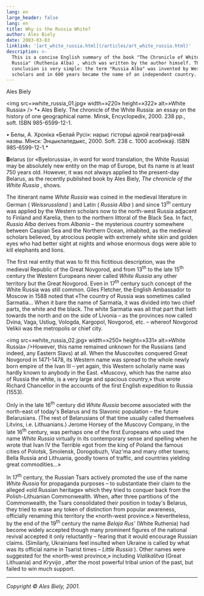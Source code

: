 ```yaml
---
lang: en
large_header: false
lang: en
title: Why is the Russia White?
author: Ales Biely
date: 2003-03-03
linklink: '[art_white_russia.html](/articles/art_white_russia.html)'
description: >-
  This is a concise English summary of the book "The Chronicle of White
  Russia" (Ruthenia Alba) , which was written by the author himself. The
  conclusion is very simple: the term "Russia Alba" was invented by Western
  scholars and in 600 years became the name of an independent country. 
---
```



Ales Biely

<img src=»white_russia_01.jpg» width=»220» height=»322» alt=»White Russia» /> *• Ales Biely. The chronicle of the White Russia: an essay on the history of one geographical name. Minsk, Encyclopedix, 2000. 238 pp., soft. ISBN 985-6599-12-1.

• Белы, А. Хроніка «Белай Русі»: нарыс гісторыі адной геаграфічнай назвы. Мінск: Энцыклапедыкс, 2000. Soft. 238 с. 1000 асобнікаў. ISBN 985-6599-12-1.* 

<strong>B</strong>elarus (or «Byelorussia», in word for word translation, the White Russia) may be absolutely new entity on the map of Europe, but its name is at least 750 years old. However, it was not always applied to the present-day Belarus, as the recently published book by Ales Biely,  *The chronicle of the White Russia* , shows.

The itinerant name  *White Russia*  was coined in the medieval literature in German ( *Weissrussland* ) and Latin ( *Russia Alba* ) and since 13<sup>th</sup> century was applied by the Western scholars now to the north-west Russia adjacent to Finland and Karelia, then to the northern littoral of the Black Sea. In fact,  *Russia Alba*  derives from  *Albania*  – the mysterious country somewhere between Caspian Sea and the Northern Ocean, inhabited, as the medieval scholars believed, by atrocious people with extremely white skin and golden eyes who had better sight at nights and whose enormous dogs were able to kill elephants and lions.

The first real entity that was to fit this fictitious description, was the medieval Republic of the Great Novgorod, and from 13<sup>th</sup> to the late 15<sup>th</sup> century the Western Europeans never called  *White Russia*  any other territory but the Great Novgorod. Even in 17<sup>th</sup> century such concept of the White Russia was still common. Giles Fletcher, the English Ambassador to Moscow in 1588 noted that «The country of Russia was sometimes called Sarmatia... When it bare the name of Sarmatia, it was divided into two chief parts, the white and the black. The white Sarmatia was all that part that lieth towards the north and on the side of Livonia – as the provinces now called Dvina, Vaga, Ustiug, Vologda, Kargopol, Novgorod, etc. – whereof Novgorod Velikii was the metropolis or chief city.

<img src=»white_russia_02.jpg» width=»250» height=»331» alt=»White Russia» />However, this name remained unknown for the Russians (and indeed, any Eastern Slavs) at all. When the Muscovites conquered Great Novgorod in 1471-1478, its Western name was spread to the whole newly born empire of the Ivan III – yet again, this Western scholarly name was hardly known to anybody in the East. «Muscovy, which has the name also of Russia the white, is a very large and spacious country,» thus wrote Richard Chancellor in the accounts of the first English expedition to Russia (1553).

Only in the late 16<sup>th</sup> century did  *White Russia*  become associated with the north-east of today's Belarus and its Slavonic population – the future Belarusians. (The rest of Belarusians of that time usually called themselves Litvins, i.e. Lithuanians.) Jerome Horsey of the Muscovy Company, in the late 16<sup>th</sup> century, was perhaps one of the first Europeans who used the name  *White Russia*  virtually in its contemporary sense and spelling when he wrote that Ivan IV the Terrible «got from the king of Poland the famous cities of Polotsk, Smolensk, Dorogobuzh, Viaz'ma and many other towns; Bella Russia and Lithuania, goodly towns of traffic, and countries yielding great commodities...»

In 17<sup>th</sup> century, the Russian Tsars actively promoted the use of the name  *White Russia*  for propaganda purposes – to substantiate their claim to the alleged «old Russian heritage» which they tried to conquer back from the Polish-Lithuanian Commonwealth. When, after three partitions of the Commonwealth, the Tsars consolidated their position in today's Belarus, they tried to erase any token of distinction from popular awareness, officially renaming this territory the «north-west province.» Nevertheless, by the end of the 19<sup>th</sup> century the name  *Belaja Rus'*  (White Ruthenia) had become widely accepted though many prominent figures of the national revival accepted it only reluctantly – fearing that it would encourage Russian claims. (Similarly, Ukrainians feel insulted when Ukraine is called by what was its official name in Tsarist times –  *Little Russia* ). Other names were suggested for the «north-west province,» including  *Vialikalitva*  (Great Lithuania) and  *Kryvija* , after the most powerful tribal union of the past, but failed to win much support.

<hr />

 *Copyright © Ales Biely, 2001.* 
